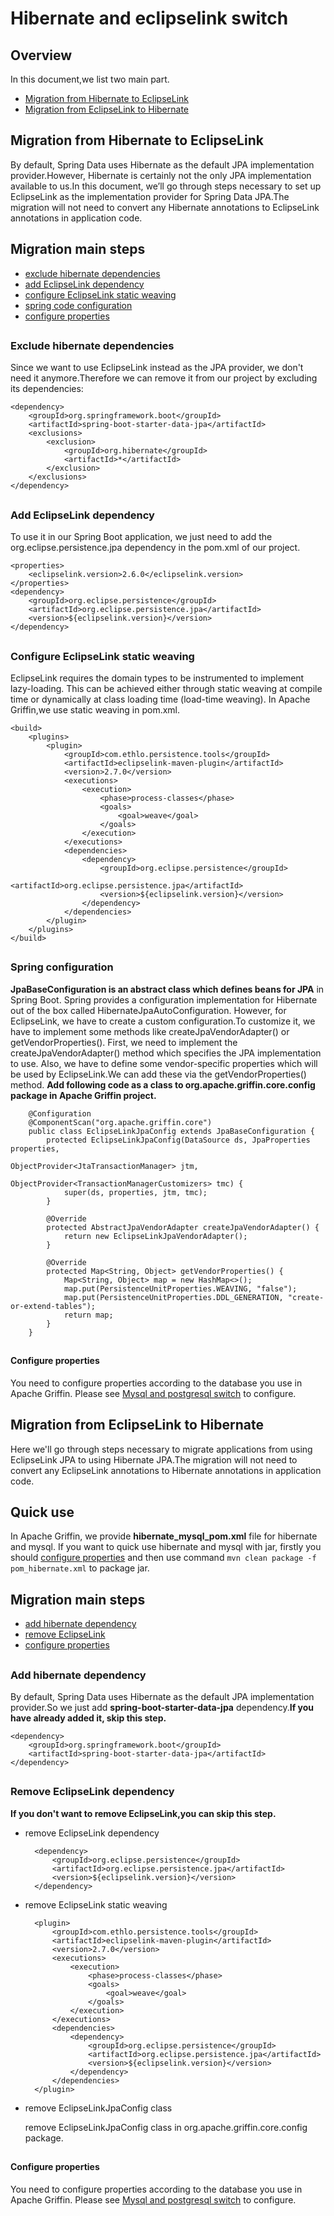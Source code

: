 <!--
Licensed to the Apache Software Foundation (ASF) under one
or more contributor license agreements.  See the NOTICE file
distributed with this work for additional information
regarding copyright ownership.  The ASF licenses this file
to you under the Apache License, Version 2.0 (the
"License"); you may not use this file except in compliance
with the License.  You may obtain a copy of the License at

  http://www.apache.org/licenses/LICENSE-2.0

Unless required by applicable law or agreed to in writing,
software distributed under the License is distributed on an
"AS IS" BASIS, WITHOUT WARRANTIES OR CONDITIONS OF ANY
KIND, either express or implied.  See the License for the
specific language governing permissions and limitations
under the License.
-->

# Hibernate and eclipselink switch
## Overview
In this document,we list two main part.

- [Migration from Hibernate to EclipseLink](#0.0)
- [Migration from EclipseLink to Hibernate](#0.1)

<h2 id = "0.0"></h2>

## Migration from Hibernate to EclipseLink
By default, Spring Data uses Hibernate as the default JPA implementation provider.However, Hibernate is certainly not the only JPA implementation available to us.In this document, we’ll go through steps necessary to set up EclipseLink as the implementation provider for Spring Data JPA.The migration will not need to convert any Hibernate annotations to EclipseLink annotations in application code. 

## Migration main steps
- [exclude hibernate dependencies](#1.1)
- [add EclipseLink dependency](#1.2)
- [configure EclipseLink static weaving](#1.3)
- [spring code configuration](#1.4)
- [configure properties](#1.5)

<h2 id = "1.1"></h2>

### Exclude hibernate dependencies
Since we want to use EclipseLink instead as the JPA provider, we don't need it anymore.Therefore we can remove it from our project by excluding its dependencies:

    <dependency>
        <groupId>org.springframework.boot</groupId>
        <artifactId>spring-boot-starter-data-jpa</artifactId>
        <exclusions>
            <exclusion>
                <groupId>org.hibernate</groupId>
                <artifactId>*</artifactId>
            </exclusion>
        </exclusions>
    </dependency>

<h2 id = "1.2"></h2>

### Add EclipseLink dependency
To use it in our Spring Boot application, we just need to add the org.eclipse.persistence.jpa dependency in the pom.xml of our project.

    <properties>
        <eclipselink.version>2.6.0</eclipselink.version>
    </properties>
    <dependency>
        <groupId>org.eclipse.persistence</groupId>
        <artifactId>org.eclipse.persistence.jpa</artifactId>
        <version>${eclipselink.version}</version>
    </dependency>
    
<h2 id = "1.3"></h2> 

### Configure EclipseLink static weaving
EclipseLink requires the domain types to be instrumented to implement lazy-loading. This can be achieved either through static weaving at compile time or dynamically at class loading time (load-time weaving). In Apache Griffin,we use static weaving in pom.xml.

    <build>
        <plugins>
            <plugin>
                <groupId>com.ethlo.persistence.tools</groupId>
                <artifactId>eclipselink-maven-plugin</artifactId>
                <version>2.7.0</version>
                <executions>
                    <execution>
                        <phase>process-classes</phase>
                        <goals>
                            <goal>weave</goal>
                        </goals>
                    </execution>
                </executions>
                <dependencies>
                    <dependency>
                        <groupId>org.eclipse.persistence</groupId>
                        <artifactId>org.eclipse.persistence.jpa</artifactId>
                        <version>${eclipselink.version}</version>
                    </dependency>
                </dependencies>
            </plugin>
        </plugins>
    </build> 
    
<h2 id = "1.4"></h2>

### Spring configuration
**JpaBaseConfiguration is an abstract class which defines beans for JPA** in Spring Boot. Spring  provides a configuration implementation for Hibernate out of the box called HibernateJpaAutoConfiguration. However, for EclipseLink, we have to create a custom configuration.To customize it, we have to implement some methods like createJpaVendorAdapter() or getVendorProperties().
First, we need to implement the createJpaVendorAdapter() method which specifies the JPA implementation to use.
Also, we have to define some vendor-specific properties which will be used by EclipseLink.We can add these via the getVendorProperties() method.
**Add following code as a class to org.apache.griffin.core.config package in Apache Griffin project.**
   

        @Configuration
        @ComponentScan("org.apache.griffin.core")
        public class EclipseLinkJpaConfig extends JpaBaseConfiguration {
            protected EclipseLinkJpaConfig(DataSource ds, JpaProperties properties,
                                           ObjectProvider<JtaTransactionManager> jtm,
                                           ObjectProvider<TransactionManagerCustomizers> tmc) {
                super(ds, properties, jtm, tmc);
            }
        
            @Override
            protected AbstractJpaVendorAdapter createJpaVendorAdapter() {
                return new EclipseLinkJpaVendorAdapter();
            }
        
            @Override
            protected Map<String, Object> getVendorProperties() {
                Map<String, Object> map = new HashMap<>();
                map.put(PersistenceUnitProperties.WEAVING, "false");
                map.put(PersistenceUnitProperties.DDL_GENERATION, "create-or-extend-tables");
                return map;
            }
        }

<h2 id = "1.5"></h2>

#### Configure properties
You need to configure properties according to the database you use in Apache Griffin.
Please see [Mysql and postgresql switch](https://github.com/apache/incubator-griffin/blob/master/griffin-doc/service/mysql_postgresql_switch.md) to configure.

<h2 id = "0.1"></h2>

## Migration from EclipseLink to Hibernate
Here we'll go through steps necessary to migrate applications from using EclipseLink JPA to using Hibernate JPA.The migration will not need to convert any EclipseLink annotations to Hibernate annotations in application code. 

## Quick use
In Apache Griffin, we provide **hibernate_mysql_pom.xml** file for hibernate and mysql. If you want to quick use hibernate and mysql with jar, firstly you should [configure properties](#2.3) and then use command `mvn clean package -f pom_hibernate.xml` to package jar.

## Migration main steps
- [add hibernate dependency](#2.1)
- [remove EclipseLink](#2.2)
- [configure properties](#2.3)

<h2 id = "2.1"></h2>

### Add hibernate dependency
By default, Spring Data uses Hibernate as the default JPA implementation provider.So we just add **spring-boot-starter-data-jpa** dependency.**If you have already added it, skip this step.**

    <dependency>
        <groupId>org.springframework.boot</groupId>
        <artifactId>spring-boot-starter-data-jpa</artifactId>
    </dependency>

<h2 id = "2.2"></h2>

### Remove EclipseLink dependency
**If you don't want to remove EclipseLink,you can skip this step.**

- remove EclipseLink dependency 

        <dependency>
            <groupId>org.eclipse.persistence</groupId>
            <artifactId>org.eclipse.persistence.jpa</artifactId>
            <version>${eclipselink.version}</version>
        </dependency>

- remove EclipseLink static weaving

        <plugin>
            <groupId>com.ethlo.persistence.tools</groupId>
            <artifactId>eclipselink-maven-plugin</artifactId>
            <version>2.7.0</version>
            <executions>
                <execution>
                    <phase>process-classes</phase>
                    <goals>
                        <goal>weave</goal>
                    </goals>
                </execution>
            </executions>
            <dependencies>
                <dependency>
                    <groupId>org.eclipse.persistence</groupId>
                    <artifactId>org.eclipse.persistence.jpa</artifactId>
                    <version>${eclipselink.version}</version>
                </dependency>
            </dependencies>
        </plugin>

- remove EclipseLinkJpaConfig class

  remove EclipseLinkJpaConfig class in org.apache.griffin.core.config package.  

<h2 id = "2.3"></h2>

#### Configure properties
You need to configure properties according to the database you use in Apache Griffin.
Please see [Mysql and postgresql switch](https://github.com/apache/incubator-griffin/blob/master/griffin-doc/service/mysql_postgresql_switch.md) to configure.
